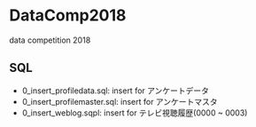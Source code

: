 # DataComp2018
data competition 2018

## SQL

- 0_insert_profiledata.sql: insert for アンケートデータ
- 0_insert_profilemaster.sql: insert for アンケートマスタ
- 0_insert_weblog.sqpl: insert for テレビ視聴履歴(0000 ~ 0003)

